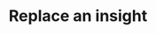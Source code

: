 ---
title: Replace an insight
excerpt: Replace an insight.
api:
  file: data-world.json
  operationId: replaceInsight
hidden: false
---